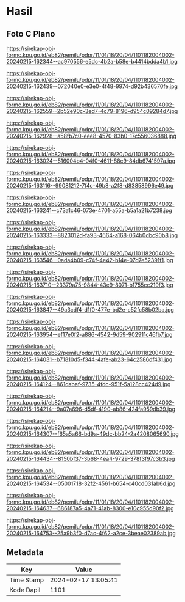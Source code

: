 # Hasil

## Foto C Plano

https://sirekap-obj-formc.kpu.go.id/eb82/pemilu/pdpr/11/01/18/20/04/1101182004002-20240215-162344--ac970556-e5dc-4b2a-b58e-b4414bdda4b1.jpg

https://sirekap-obj-formc.kpu.go.id/eb82/pemilu/pdpr/11/01/18/20/04/1101182004002-20240215-162439--072040e0-e3e0-4f48-9974-d92b436570fe.jpg

https://sirekap-obj-formc.kpu.go.id/eb82/pemilu/pdpr/11/01/18/20/04/1101182004002-20240215-162559--2b52e90c-3ed7-4c79-8196-d954c09284d7.jpg

https://sirekap-obj-formc.kpu.go.id/eb82/pemilu/pdpr/11/01/18/20/04/1101182004002-20240215-162928--a58fb7c0-eee8-4570-83b0-17c556036888.jpg

https://sirekap-obj-formc.kpu.go.id/eb82/pemilu/pdpr/11/01/18/20/04/1101182004002-20240215-163024--516004b4-04f0-4611-88c9-84db6741597a.jpg

https://sirekap-obj-formc.kpu.go.id/eb82/pemilu/pdpr/11/01/18/20/04/1101182004002-20240215-163116--99081212-7f4c-49b8-a2f8-d83858996e49.jpg

https://sirekap-obj-formc.kpu.go.id/eb82/pemilu/pdpr/11/01/18/20/04/1101182004002-20240215-163241--c73a1c46-073e-4701-a55a-b5a1a21b7238.jpg

https://sirekap-obj-formc.kpu.go.id/eb82/pemilu/pdpr/11/01/18/20/04/1101182004002-20240215-163333--8823012d-fa93-4664-a168-064b0dbc90b8.jpg

https://sirekap-obj-formc.kpu.go.id/eb82/pemilu/pdpr/11/01/18/20/04/1101182004002-20240215-163546--0ada4b09-c74f-4e42-b14e-07d7e52391f1.jpg

https://sirekap-obj-formc.kpu.go.id/eb82/pemilu/pdpr/11/01/18/20/04/1101182004002-20240215-163710--23379a75-9844-43e9-8071-b1755cc219f3.jpg

https://sirekap-obj-formc.kpu.go.id/eb82/pemilu/pdpr/11/01/18/20/04/1101182004002-20240215-163847--49a3cdf4-d1f0-477e-bd2e-c52fc58b02ba.jpg

https://sirekap-obj-formc.kpu.go.id/eb82/pemilu/pdpr/11/01/18/20/04/1101182004002-20240215-163954--ef17e0f2-a886-4542-9d59-902911c46fb7.jpg

https://sirekap-obj-formc.kpu.go.id/eb82/pemilu/pdpr/11/01/18/20/04/1101182004002-20240215-164031--b71810d5-f344-4afe-ab23-64c2586df431.jpg

https://sirekap-obj-formc.kpu.go.id/eb82/pemilu/pdpr/11/01/18/20/04/1101182004002-20240215-164124--861dabaf-9735-4fdc-951f-5a128cc424d9.jpg

https://sirekap-obj-formc.kpu.go.id/eb82/pemilu/pdpr/11/01/18/20/04/1101182004002-20240215-164214--9a07a696-d5df-4190-ab86-424fa959db39.jpg

https://sirekap-obj-formc.kpu.go.id/eb82/pemilu/pdpr/11/01/18/20/04/1101182004002-20240215-164307--f65a5a66-bd9a-49dc-bb24-2a4208065690.jpg

https://sirekap-obj-formc.kpu.go.id/eb82/pemilu/pdpr/11/01/18/20/04/1101182004002-20240215-164434--8150bf37-3b68-4ea4-9729-378f3f97c3b3.jpg

https://sirekap-obj-formc.kpu.go.id/eb82/pemilu/pdpr/11/01/18/20/04/1101182004002-20240215-164534--05001718-32f2-4561-b654-c40cd031ab6d.jpg

https://sirekap-obj-formc.kpu.go.id/eb82/pemilu/pdpr/11/01/18/20/04/1101182004002-20240215-164637--686187a5-4a71-41ab-8300-e10c955d90f2.jpg

https://sirekap-obj-formc.kpu.go.id/eb82/pemilu/pdpr/11/01/18/20/04/1101182004002-20240215-164753--25a9b3f0-d7ac-4f62-a2ce-3beae02389ab.jpg


## Metadata

| Key        | Value               |
| ---------- | ------------------- |
| Time Stamp | 2024-02-17 13:05:41 |
| Kode Dapil | 1101                |



